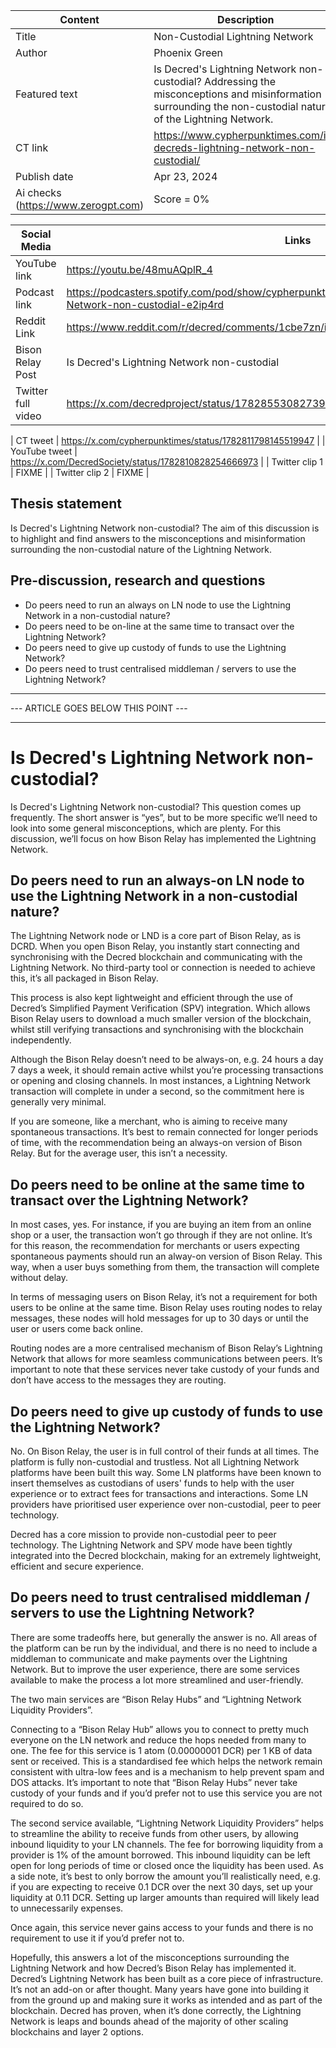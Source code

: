 | Content | Description |
|---|---|
| Title               | Non-Custodial Lightning Network |
| Author              | Phoenix Green |
| Featured text       | Is Decred's Lightning Network non-custodial? Addressing the misconceptions and misinformation surrounding the non-custodial nature of the Lightning Network. |
| CT link             | https://www.cypherpunktimes.com/is-decreds-lightning-network-non-custodial/ |
| Publish date        | Apr 23, 2024 |
| Ai checks (https://www.zerogpt.com) | Score = 0% |

| Social Media | Links |
|---|---|
| YouTube link        | https://youtu.be/48muAQplR_4 |
| Podcast link        | https://podcasters.spotify.com/pod/show/cypherpunktimes/episodes/Is-Decreds-Lightning-Network-non-custodial-e2ip4rd |
| Reddit Link         | https://www.reddit.com/r/decred/comments/1cbe7zn/is_decreds_lightning_network_noncustodial |
| Bison Relay Post    | Is Decred's Lightning Network non-custodial |
| Twitter full video  | https://x.com/decredproject/status/1782855308273987801 |

| CT tweet            | https://x.com/cypherpunktimes/status/1782811798145519947 |
| YouTube tweet       | https://x.com/DecredSociety/status/1782810828254666973 |
| Twitter clip 1      | FIXME |
| Twitter clip 2      | FIXME |


## Thesis statement

Is Decred's Lightning Network non-custodial? The aim of this discussion is to highlight and find answers to the misconceptions and misinformation surrounding the non-custodial nature of the Lightning Network.

## Pre-discussion, research and questions

* Do peers need to run an always on LN node to use the Lightning Network in a non-custodial nature?
* Do peers need to be on-line at the same time to transact over the Lightning Network?
* Do peers need to give up custody of funds to use the Lightning Network?
* Do peers need to trust centralised middleman / servers to use the Lightning Network?


---
--- ARTICLE GOES BELOW THIS POINT ---

---

# Is Decred's Lightning Network non-custodial?

Is Decred's Lightning Network non-custodial? This question comes up frequently. The short answer is “yes”, but to be more specific we’ll need to look into some general misconceptions, which are plenty. For this discussion, we’ll focus on how Bison Relay has implemented the Lightning Network.

## Do peers need to run an always-on LN node to use the Lightning Network in a non-custodial nature?

The Lightning Network node or LND is a core part of Bison Relay, as is DCRD. When you open Bison Relay, you instantly start connecting and synchronising with the Decred blockchain and communicating with the Lightning Network. No third-party tool or connection is needed to achieve this, it’s all packaged in Bison Relay.

This process is also kept lightweight and efficient through the use of Decred’s Simplified Payment Verification (SPV) integration. Which allows Bison Relay users to download a much smaller version of the blockchain, whilst still verifying transactions and synchronising with the blockchain independently.

Although the Bison Relay doesn’t need to be always-on, e.g. 24 hours a day 7 days a week, it should remain active whilst you’re processing transactions or opening and closing channels. In most instances, a Lightning Network transaction will complete in under a second, so the commitment here is generally very minimal. 

If you are someone, like a merchant, who is aiming to receive many spontaneous transactions. It’s best to remain connected for longer periods of time, with the recommendation being an always-on version of Bison Relay. But for the average user, this isn’t a necessity.

## Do peers need to be online at the same time to transact over the Lightning Network?

In most cases, yes. For instance, if you are buying an item from an online shop or a user, the transaction won’t go through if they are not online. It’s for this reason, the recommendation for merchants or users expecting spontaneous payments should run an alway-on version of Bison Relay. This way, when a user buys something from them, the transaction will complete without delay.

In terms of messaging users on Bison Relay, it’s not a requirement for both users to be online at the same time. Bison Relay uses routing nodes to relay messages, these nodes will hold messages for up to 30 days or until the user or users come back online.

Routing nodes are a more centralised mechanism of Bison Relay’s Lightning Network that allows for more seamless communications between peers. It’s important to note that these services never take custody of your funds and don’t have access to the messages they are routing.

## Do peers need to give up custody of funds to use the Lightning Network?

No. On Bison Relay, the user is in full control of their funds at all times. The platform is fully non-custodial and trustless. Not all Lightning Network platforms have been built this way. Some LN platforms have been known to insert themselves as custodians of users' funds to help with the user experience or to extract fees for transactions and interactions. Some LN providers have prioritised user experience over non-custodial, peer to peer technology. 

Decred has a core mission to provide non-custodial peer to peer technology. The Lightning Network and SPV mode have been tightly integrated into the Decred blockchain, making for an extremely lightweight, efficient and secure experience.  

## Do peers need to trust centralised middleman / servers to use the Lightning Network?

There are some tradeoffs here, but generally the answer is no. All areas of the platform can be run by the individual, and there is no need to include a middleman to communicate and make payments over the Lightning Network. But to improve the user experience, there are some services available to make the process a lot more streamlined and user-friendly.

The two main services are “Bison Relay Hubs” and “Lightning Network Liquidity Providers”.

Connecting to a “Bison Relay Hub” allows you to connect to pretty much everyone on the LN network and reduce the hops needed from many to one. The fee for this service is 1 atom (0.00000001 DCR) per 1 KB of data sent or received. This is a standardised fee which helps the network remain consistent with ultra-low fees and is a mechanism to help prevent spam and DOS attacks. It’s important to note that “Bison Relay Hubs” never take custody of your funds and if you’d prefer not to use this service you are not required to do so.

The second service available, “Lightning Network Liquidity Providers” helps to streamline the ability to receive funds from other users, by allowing inbound liquidity to your LN channels. The fee for borrowing liquidity from a provider is 1% of the amount borrowed. This inbound liquidity can be left open for long periods of time or closed once the liquidity has been used. As a side note, it’s best to only borrow the amount you’ll realistically need, e.g. if you are expecting to receive 0.1 DCR over the next 30 days, set up your liquidity at 0.11 DCR. Setting up larger amounts than required will likely lead to unnecessarily expenses.

Once again, this service never gains access to your funds and there is no requirement to use it if you’d prefer not to. 

Hopefully, this answers a lot of the misconceptions surrounding the Lightning Network and how Decred’s Bison Relay has implemented it. Decred’s Lightning Network has been built as a core piece of infrastructure. It’s not an add-on or after thought. Many years have gone into building it from the ground up and making sure it works as intended and as part of the blockchain. Decred has proven, when it’s done correctly, the Lightning Network is leaps and bounds ahead of the majority of other scaling blockchains and layer 2 options.
